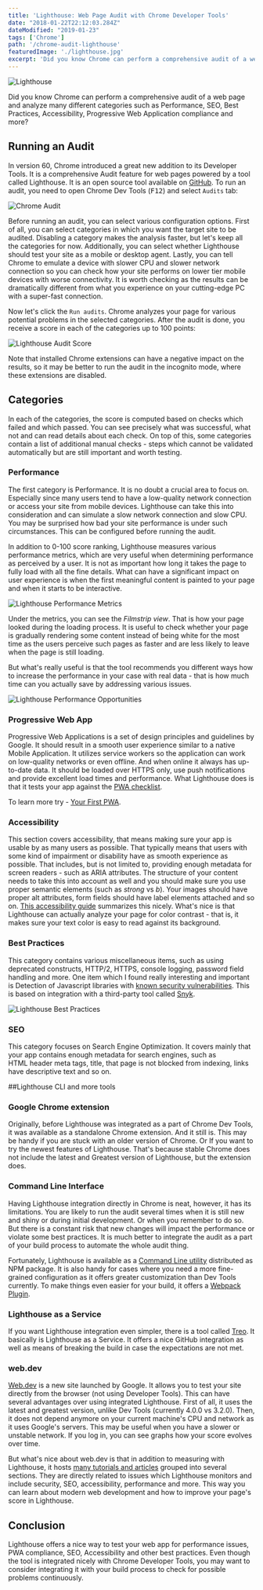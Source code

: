 ```yaml
---
title: 'Lighthouse: Web Page Audit with Chrome Developer Tools'
date: "2018-01-22T22:12:03.284Z"
dateModified: "2019-01-23"
tags: ['Chrome']
path: '/chrome-audit-lighthouse'
featuredImage: './lighthouse.jpg'
excerpt: 'Did you know Chrome can perform a comprehensive audit of a web page and analyze many different categories such as Performance, SEO, Best Practices, Accessibility, Progressive Web Application compliance and more?'
---
```

![Lighthouse](./lighthouse.jpg)

Did you know Chrome can perform a comprehensive audit of a web page and analyze many different categories such as Performance, SEO, Best Practices, Accessibility, Progressive Web Application compliance and more?

## Running an Audit

In version 60, Chrome introduced a great new addition to its Developer Tools. It is a comprehensive Audit feature for web pages powered by a tool called Lighthouse. It is an open source tool available on [GitHub](https://github.com/GoogleChrome/lighthouse). To run an audit, you need to open Chrome Dev Tools (<kbd>F12</kbd>) and select `Audits` tab:

![Chrome Audit](./chrome-audit.png)

Before running an audit, you can select various configuration options. First of all, you can select categories in which you want the target site to be audited. Disabling a category makes the analysis faster, but let's keep all the categories for now. Additionally, you can select whether Lighthouse should test your site as a mobile or desktop agent. Lastly, you can tell Chrome to emulate a device with slower CPU and slower network connection so you can check how your site performs on lower tier mobile devices with worse connectivity. It is worth checking as the results can be dramatically different from what you experience on your cutting-edge PC with a super-fast connection.

Now let's click the `Run audits`. Chrome analyzes your page for various potential problems in the selected categories. After the audit is done, you receive a score in each of the categories up to 100 points:

![Lighthouse Audit Score](./lighthouse-audit-score.png)

Note that installed Chrome extensions can have a negative impact on the results, so it may be better to run the audit in the incognito mode, where these extensions are disabled.

## Categories

In each of the categories, the score is computed based on checks which failed and which passed. You can see precisely what was successful, what not and can read details about each check. On top of this, some categories contain a list of additional manual checks - steps which cannot be validated automatically but are still important and worth testing.

### Performance

The first category is Performance. It is no doubt a crucial area to focus on. Especially since many users tend to have a low-quality network connection or access your site from mobile devices. Lighthouse can take this into consideration and can simulate a slow network connection and slow CPU. You may be surprised how bad your site performance is under such circumstances. This can be configured before running the audit.

In addition to 0-100 score ranking, Lighthouse measures various performance metrics, which are very useful when determining performance as perceived by a user. It is not as important how long it takes the page to fully load with all the fine details. What can have a significant impact on user experience is when the first meaningful content is painted to your page and when it starts to be interactive.

![Lighthouse Performance Metrics](./chrome-audit-performance-metrics.png)

Under the metrics, you can see the *Filmstrip view*. That is how your page looked during the loading process. It is useful to check whether your page is gradually rendering some content instead of being white for the most time as the users perceive such pages as faster and are less likely to leave when the page is still loading.

But what\'s really useful is that the tool recommends you different ways how to increase the performance in your case with real data - that is how much time can you actually save by addressing various issues.

![Lighthouse Performance Opportunities](./chrome-audit-performance-opportunities.png)

### Progressive Web App

Progressive Web Applications is a set of design principles and guidelines by Google. It should result in a smooth user experience similar to a native Mobile Application. It utilizes service workers so the application can work on low-quality networks or even offline. And when online it always has up-to-date data. It should be loaded over HTTPS only, use push notifications and provide excellent load times and performance. What Lighthouse does is that it tests your app against the [PWA checklist](https://developers.google.com/web/progressive-web-apps/checklist).

To learn more try - [Your First PWA](https://developers.google.com/web/fundamentals/codelabs/your-first-pwapp/).

### Accessibility

This section covers accessibility, that means making sure your app is usable by as many users as possible. That typically means that users with some kind of impairment or disability have as smooth experience as possible. That includes, but is not limited to, providing enough metadata for screen readers - such as ARIA attributes. The structure of your content needs to take this into account as well and you should make sure you use proper semantic elements (such as *strong* vs *b*). Your images should have proper alt attributes, form fields should have label elements attached and so on. [This accessibility guide](https://developers.google.com/web/fundamentals/accessibility/) summarizes this nicely. What's nice is that Lighthouse can actually analyze your page for color contrast - that is, it makes sure your text color is easy to read against its background.

### Best Practices

This category contains various miscellaneous items, such as using deprecated constructs, HTTP/2, HTTPS, console logging, password field handling and more. One item which I found really interesting and important is Detection of Javascript libraries with [known security vulnerabilities](https://www.vojtechruzicka.com/detecting-dependencies-known-vulnerabilities/). This is based on integration with a third-party tool called [Snyk](https://www.vojtechruzicka.com/snyk-detecting-dependencies-with-known-vulnerabilities/).

![Lighthouse Best Practices](./chrome-audit-best-practices.png)

### SEO

This category focuses on Search Engine Optimization. It covers mainly that your app contains enough metadata for search engines, such as HTML header meta tags, title, that page is not blocked from indexing, links have descriptive text and so on.

##Lighthouse CLI and more tools

### Google Chrome extension

Originally, before Lighthouse was integrated as a part of Chrome Dev Tools, it was available as a standalone Chrome extension. And it still is. This may be handy if you are stuck with an older version of Chrome. Or If you want to try the newest features of Lighthouse. That\'s because stable Chrome does not include the latest and Greatest version of Lighthouse, but the extension does.

### Command Line Interface

Having Lighthouse integration directly in Chrome is neat, however, it has its limitations. You are likely to run the audit several times when it is still new and shiny or during initial development. Or when you remember to do so. But there is a constant risk that new changes will impact the performance or violate some best practices. It is much better to integrate the audit as a part of your build process to automate the whole audit thing.

Fortunately, Lighthouse is available as a [Command Line utility](https://github.com/GoogleChrome/lighthouse#using-the-node-cli) distributed as NPM package. It is also handy for cases where you need a more fine-grained configuration as it offers greater customization than Dev Tools currently. To make things even easier for your build, it offers a [Webpack Plugin](https://github.com/addyosmani/webpack-lighthouse-plugin).

### Lighthouse as a Service

If you want Lighthouse integration even simpler, there is a tool called [Treo](https://medium.com/@alekseykulikov/treo-lighthouse-as-a-service-55cb9b72e8c3). It basically is Lighthouse as a Service. It offers a nice GitHub integration as well as means of breaking the build in case the expectations are not met.

### web.dev
[Web.dev](https://web.dev) is a new site launched by Google. It allows you to test your site directly from the browser (not using Developer Tools). This can have several advantages over using integrated Lighthouse. First of all, it uses the latest and greatest version, unlike Dev Tools (currently 4.0.0 vs 3.2.0). Then, it does not depend anymore on your current machine's CPU and network as it uses Google's servers. This may be useful when you have a slower or unstable network. If you log in, you can see graphs how your score evolves over time.

But what's nice about web.dev is that in addition to measuring with Lighthouse, it hosts [many tutorials and articles](https://web.dev/learn) grouped into several sections. They are directly related to issues which Lighthouse monitors and include security, SEO, accessibility, performance and more. This way you can learn about modern web development and how to improve your page's score in Lighthouse.

## Conclusion

Lighthouse offers a nice way to test your web app for performance issues, PWA compliance, SEO, Accessibility and other best practices. Even though the tool is integrated nicely with Chrome Developer Tools, you may want to consider integrating it with your build process to check for possible problems continuously.